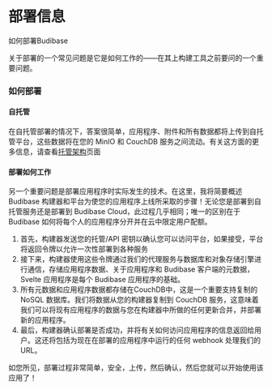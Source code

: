 # 部署信息
如何部署Budibase

关于部署的一个常见问题是它是如何工作的——在其上构建工具之前要问的一个重要问题。

### 如何部署
#### 自托管
在自托管部署的情况下，答案很简单，应用程序、附件和所有数据都将上传到自托管平台，这些数据将在您的 MinIO 和 CouchDB 服务之间流动。有关这方面的更多信息，请查看[托管架构](/others/budibase-architecture)页面

#### 部署如何工作
另一个重要问题是部署应用程序时实际发生的技术。在这里，我将简要概述 Budibase 构建器和平台为使您的应用程序上线所采取的步骤！无论您是部署到自托管服务还是部署到 Budibase Cloud，此过程几乎相同；唯一的区别在于 Budibase 如何将每个人的应用程序分开并在云中限定用户配额。

1. 首先，构建器发送您的托管/API 密钥以确认您可以访问平台，如果接受，平台将返回令牌以允许一次性部署到各种服务
2. 接下来，构建器使用这些令牌通过我们的代理服务与数据库和对象存储引擎进行通信，存储应用程序数据、关于应用程序和 Budibase 客户端的元数据，Svelte 应用程序是每个 Budibase 应用程序的基础。
3. 所有元数据和应用程序数据都存储在CouchDB中，这是一个重要支持复制的 NoSQL 数据库。我们将数据从您的构建器复制到 CouchDB 服务，这意味着我们可以将现有应用程序的数据与您在构建器中所做的任何更新合并，并部署新的应用程序。
4. 最后，构建器确认部署是否成功，并将有关如何访问应用程序的信息返回给用户。这还将包括为现在在部署的应用程序中运行的任何 webhook 处理我们的 URL。

如您所见，部署过程非常简单，安全，上传，然后确认，然后您就可以开始使用该应用了！